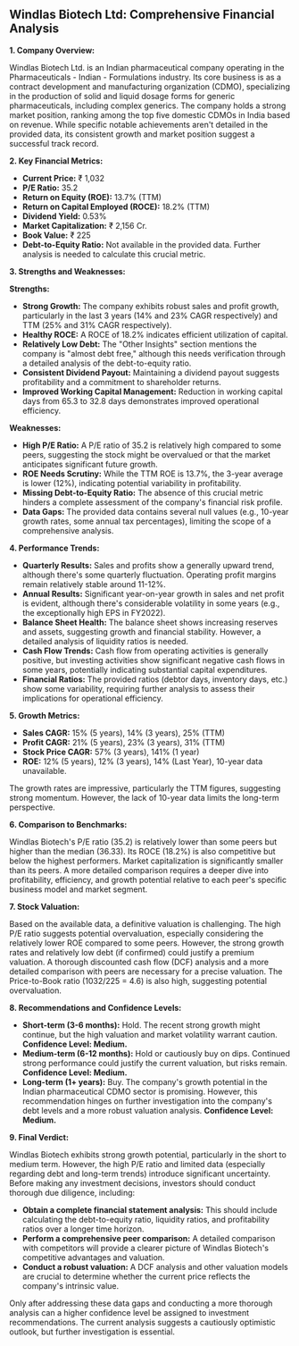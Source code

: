 ## Windlas Biotech Ltd: Comprehensive Financial Analysis

**1. Company Overview:**

Windlas Biotech Ltd. is an Indian pharmaceutical company operating in the Pharmaceuticals - Indian - Formulations industry.  Its core business is as a contract development and manufacturing organization (CDMO), specializing in the production of solid and liquid dosage forms for generic pharmaceuticals, including complex generics.  The company holds a strong market position, ranking among the top five domestic CDMOs in India based on revenue.  While specific notable achievements aren't detailed in the provided data, its consistent growth and market position suggest a successful track record.

**2. Key Financial Metrics:**

* **Current Price:** ₹ 1,032
* **P/E Ratio:** 35.2
* **Return on Equity (ROE):** 13.7% (TTM)
* **Return on Capital Employed (ROCE):** 18.2% (TTM)
* **Dividend Yield:** 0.53%
* **Market Capitalization:** ₹ 2,156 Cr.
* **Book Value:** ₹ 225
* **Debt-to-Equity Ratio:**  Not available in the provided data.  Further analysis is needed to calculate this crucial metric.


**3. Strengths and Weaknesses:**

**Strengths:**

* **Strong Growth:**  The company exhibits robust sales and profit growth, particularly in the last 3 years (14% and 23% CAGR respectively) and TTM (25% and 31% CAGR respectively).
* **Healthy ROCE:**  A ROCE of 18.2% indicates efficient utilization of capital.
* **Relatively Low Debt:** The "Other Insights" section mentions the company is "almost debt free," although this needs verification through a detailed analysis of the debt-to-equity ratio.
* **Consistent Dividend Payout:**  Maintaining a dividend payout suggests profitability and a commitment to shareholder returns.
* **Improved Working Capital Management:**  Reduction in working capital days from 65.3 to 32.8 days demonstrates improved operational efficiency.

**Weaknesses:**

* **High P/E Ratio:** A P/E ratio of 35.2 is relatively high compared to some peers, suggesting the stock might be overvalued or that the market anticipates significant future growth.
* **ROE Needs Scrutiny:** While the TTM ROE is 13.7%, the 3-year average is lower (12%), indicating potential variability in profitability.
* **Missing Debt-to-Equity Ratio:** The absence of this crucial metric hinders a complete assessment of the company's financial risk profile.
* **Data Gaps:**  The provided data contains several null values (e.g., 10-year growth rates, some annual tax percentages), limiting the scope of a comprehensive analysis.


**4. Performance Trends:**

* **Quarterly Results:** Sales and profits show a generally upward trend, although there's some quarterly fluctuation. Operating profit margins remain relatively stable around 11-12%.
* **Annual Results:**  Significant year-on-year growth in sales and net profit is evident, although there's considerable volatility in some years (e.g., the exceptionally high EPS in FY2022).
* **Balance Sheet Health:**  The balance sheet shows increasing reserves and assets, suggesting growth and financial stability. However, a detailed analysis of liquidity ratios is needed.
* **Cash Flow Trends:**  Cash flow from operating activities is generally positive, but investing activities show significant negative cash flows in some years, potentially indicating substantial capital expenditures.
* **Financial Ratios:**  The provided ratios (debtor days, inventory days, etc.) show some variability, requiring further analysis to assess their implications for operational efficiency.


**5. Growth Metrics:**

* **Sales CAGR:** 15% (5 years), 14% (3 years), 25% (TTM)
* **Profit CAGR:** 21% (5 years), 23% (3 years), 31% (TTM)
* **Stock Price CAGR:** 57% (3 years), 141% (1 year)
* **ROE:** 12% (5 years), 12% (3 years), 14% (Last Year), 10-year data unavailable.

The growth rates are impressive, particularly the TTM figures, suggesting strong momentum. However, the lack of 10-year data limits the long-term perspective.


**6. Comparison to Benchmarks:**

Windlas Biotech's P/E ratio (35.2) is relatively lower than some peers but higher than the median (36.33).  Its ROCE (18.2%) is also competitive but below the highest performers.  Market capitalization is significantly smaller than its peers.  A more detailed comparison requires a deeper dive into profitability, efficiency, and growth potential relative to each peer's specific business model and market segment.


**7. Stock Valuation:**

Based on the available data, a definitive valuation is challenging. The high P/E ratio suggests potential overvaluation, especially considering the relatively lower ROE compared to some peers.  However, the strong growth rates and relatively low debt (if confirmed) could justify a premium valuation.  A thorough discounted cash flow (DCF) analysis and a more detailed comparison with peers are necessary for a precise valuation.  The Price-to-Book ratio (1032/225 = 4.6) is also high, suggesting potential overvaluation.


**8. Recommendations and Confidence Levels:**

* **Short-term (3-6 months):** Hold.  The recent strong growth might continue, but the high valuation and market volatility warrant caution.  **Confidence Level: Medium.**
* **Medium-term (6-12 months):**  Hold or cautiously buy on dips.  Continued strong performance could justify the current valuation, but risks remain.  **Confidence Level: Medium.**
* **Long-term (1+ years):**  Buy.  The company's growth potential in the Indian pharmaceutical CDMO sector is promising.  However, this recommendation hinges on further investigation into the company's debt levels and a more robust valuation analysis.  **Confidence Level: Medium.**


**9. Final Verdict:**

Windlas Biotech exhibits strong growth potential, particularly in the short to medium term. However, the high P/E ratio and limited data (especially regarding debt and long-term trends) introduce significant uncertainty.  Before making any investment decisions, investors should conduct thorough due diligence, including:

* **Obtain a complete financial statement analysis:** This should include calculating the debt-to-equity ratio, liquidity ratios, and profitability ratios over a longer time horizon.
* **Perform a comprehensive peer comparison:**  A detailed comparison with competitors will provide a clearer picture of Windlas Biotech's competitive advantages and valuation.
* **Conduct a robust valuation:**  A DCF analysis and other valuation models are crucial to determine whether the current price reflects the company's intrinsic value.

Only after addressing these data gaps and conducting a more thorough analysis can a higher confidence level be assigned to investment recommendations.  The current analysis suggests a cautiously optimistic outlook, but further investigation is essential.

